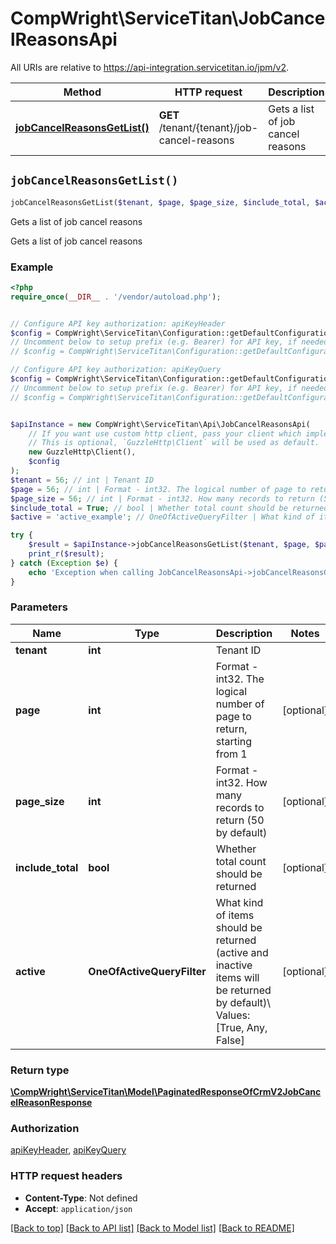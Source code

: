 # CompWright\ServiceTitan\JobCancelReasonsApi

All URIs are relative to https://api-integration.servicetitan.io/jpm/v2.

Method | HTTP request | Description
------------- | ------------- | -------------
[**jobCancelReasonsGetList()**](JobCancelReasonsApi.md#jobCancelReasonsGetList) | **GET** /tenant/{tenant}/job-cancel-reasons | Gets a list of job cancel reasons


## `jobCancelReasonsGetList()`

```php
jobCancelReasonsGetList($tenant, $page, $page_size, $include_total, $active): \CompWright\ServiceTitan\Model\PaginatedResponseOfCrmV2JobCancelReasonResponse
```

Gets a list of job cancel reasons

Gets a list of job cancel reasons

### Example

```php
<?php
require_once(__DIR__ . '/vendor/autoload.php');


// Configure API key authorization: apiKeyHeader
$config = CompWright\ServiceTitan\Configuration::getDefaultConfiguration()->setApiKey('ST-App-Key', 'YOUR_API_KEY');
// Uncomment below to setup prefix (e.g. Bearer) for API key, if needed
// $config = CompWright\ServiceTitan\Configuration::getDefaultConfiguration()->setApiKeyPrefix('ST-App-Key', 'Bearer');

// Configure API key authorization: apiKeyQuery
$config = CompWright\ServiceTitan\Configuration::getDefaultConfiguration()->setApiKey('servicetitanapplicationkey', 'YOUR_API_KEY');
// Uncomment below to setup prefix (e.g. Bearer) for API key, if needed
// $config = CompWright\ServiceTitan\Configuration::getDefaultConfiguration()->setApiKeyPrefix('servicetitanapplicationkey', 'Bearer');


$apiInstance = new CompWright\ServiceTitan\Api\JobCancelReasonsApi(
    // If you want use custom http client, pass your client which implements `GuzzleHttp\ClientInterface`.
    // This is optional, `GuzzleHttp\Client` will be used as default.
    new GuzzleHttp\Client(),
    $config
);
$tenant = 56; // int | Tenant ID
$page = 56; // int | Format - int32. The logical number of page to return, starting from 1
$page_size = 56; // int | Format - int32. How many records to return (50 by default)
$include_total = True; // bool | Whether total count should be returned
$active = 'active_example'; // OneOfActiveQueryFilter | What kind of items should be returned (active and inactive items will be returned by default)\\ Values: [True, Any, False]

try {
    $result = $apiInstance->jobCancelReasonsGetList($tenant, $page, $page_size, $include_total, $active);
    print_r($result);
} catch (Exception $e) {
    echo 'Exception when calling JobCancelReasonsApi->jobCancelReasonsGetList: ', $e->getMessage(), PHP_EOL;
}
```

### Parameters

Name | Type | Description  | Notes
------------- | ------------- | ------------- | -------------
 **tenant** | **int**| Tenant ID |
 **page** | **int**| Format - int32. The logical number of page to return, starting from 1 | [optional]
 **page_size** | **int**| Format - int32. How many records to return (50 by default) | [optional]
 **include_total** | **bool**| Whether total count should be returned | [optional]
 **active** | **OneOfActiveQueryFilter**| What kind of items should be returned (active and inactive items will be returned by default)\\ Values: [True, Any, False] | [optional]

### Return type

[**\CompWright\ServiceTitan\Model\PaginatedResponseOfCrmV2JobCancelReasonResponse**](../Model/PaginatedResponseOfCrmV2JobCancelReasonResponse.md)

### Authorization

[apiKeyHeader](../../README.md#apiKeyHeader), [apiKeyQuery](../../README.md#apiKeyQuery)

### HTTP request headers

- **Content-Type**: Not defined
- **Accept**: `application/json`

[[Back to top]](#) [[Back to API list]](../../README.md#endpoints)
[[Back to Model list]](../../README.md#models)
[[Back to README]](../../README.md)
